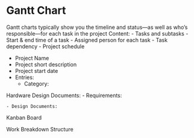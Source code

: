 
# Gantt Chart

Gantt charts typically show you the timeline and status—as well as who’s responsible—for each task in the project
Content:
    - Tasks and subtasks
    - Start & end time of a task
    - Assigned person for each task
    - Task dependency
    - Project schedule

- Project Name
- Project short description
- Project start date
- Entries:
    - Category: 

Hardware Design Documents:
    - Requirements:
        
    - Design Documents:




Kanban Board

Work Breakdown Structure